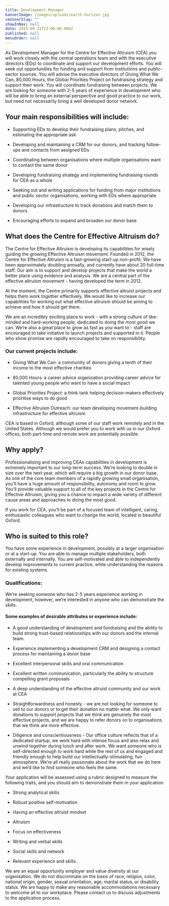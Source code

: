 ```yaml
---
title: Development Manager
bannerImage: /images/uploads/earth-horizon.jpg
cmsUserSlug: ""
showInNav: null
date: 2015-09-21T23:00:00.000Z
published: null
menuOrder: null
---
```


  As Development Manager for the Centre for Effective Altruism (CEA) you will work closely with the central operations team and with the executive directors (EDs) to coordinate and support our development efforts. You will seek out opportunities for funding and support from institutions and public-sector sources. You will advise the executive directors of Giving What We Can, 80,000 Hours, the Global Priorities Project on fundraising strategy and support their work. You will coordinate fundraising between projects. We are looking for someone with 2-5 years of experience in development who will be able to bring an external perspective and good practice to our work, but need not necessarily bring a well developed donor network.

## Your main responsibilities will include:

* Supporting EDs to develop their fundraising plans, pitches, and estimating the appropriate ask

* Developing and maintaining a CRM for our donors, and tracking follow-ups and contacts from assigned EDs

* Coordinating between organisations where multiple organisations want to contact the same donor

* Developing fundraising strategy and implementing fundraising rounds for CEA as a whole

* Seeking out and writing applications for funding from major institutions and public sector organisations, working with EDs where appropriate

* Developing our infrastructure to track donations and match them to donors

* Encouraging efforts to expand and broaden our donor base

  
## What does the Centre for Effective Altruism do?

  
The Centre for Effective Altruism is developing its capabilities for wisely guiding the growing Effective Altruism movement. Founded in 2012, the Centre for Effective Altruism is a fast-growing start-up non-profit. We have been approximately doubling annually, and currently have about 20 full-time staff. Our aim is to support and develop projects that make the world a better place using evidence and analysis. We are a central part of the effective altruism movement - having developed the term in 2012.

  
At the moment, the Centre primarily supports effective altruist projects and helps them work together effectively. We would like to increase our capabilities for working out what effective altruism should be aiming to achieve and how it should get there.

  
We are an incredibly exciting place to work - with a strong culture of like-minded and hard-working people, dedicated to doing the most good we can. We&rsquo;re also a great place to grow as fast as you want to - staff are encouraged to take initiative to launch projects and supported in it. People who show promise are rapidly encouraged to take on responsibility.

  
### Our current projects include:

* Giving What We Can: a community of donors giving a tenth of their income to the most effective charities

* 80,000 Hours: a career advice organisation providing career advice for talented young people who want to have a social impact

* Global Priorities Project: a think tank helping decision-makers effectively prioritise ways to do good

* Effective Altruism Outreach: our team developing movement-building infrastructure for effective altruism

  
CEA is based in Oxford, although some of our staff work remotely and in the United States. Although we would prefer you to work with us in our Oxford offices, both part-time and remote work are potentially possible.

   
## Why apply?

Professionalising and improving CEAs capabilities in development is extremely important to our long-term success. We&rsquo;re looking to double in size over the next year, which will require a big growth in our donor base. As one of the core team members of a rapidly growing small organisation, you&rsquo;ll have a huge amount of responsibility, autonomy and room to grow. You&rsquo;ll provide valuable support to all of the key projects in the Centre for Effective Altruism, giving you a chance to impact a wide variety of different cause areas and approaches to doing the most good.

If you work for CEA, you&rsquo;ll be part of a focused team of intelligent, caring, enthusiastic colleagues who want to change the world, located in beautiful Oxford.

## Who is suited to this role?

You have some experience in development, possibly at a larger organisation or at a start-up. You are able to manage multiple stakeholders, both externally and internally. You are self-motivated and able to independently develop improvements to current practice, while understanding the reasons for existing systems.

### Qualifications:

We&rsquo;re seeking someone who has 2-5 years experience working in development, however, we&rsquo;re interested in anyone who can demonstrate the skills.

#### Some examples of desirable attributes or experience include:

* A good understanding of development and fundraising and the ability to build strong trust-based relationships with our donors and the internal team.

* Experience implementing a development CRM and designing a contact process for maintaining a donor base

* Excellent interpersonal skills and oral communication

* Excellent written communication, particularly the ability to structure compelling grant proposals

* A deep understanding of the effective altruist community and our work at CEA

* Straightforwardness and honesty - we are not looking for someone to sell to our donors or to get their donation no matter what. We only want donations to support projects that we think are genuinely the most effective projects, and we are happy to refer donors on to organisations that we think are more effective.

* Diligence and conscientiousness - Our office culture reflects that of a dedicated startup, we work hard with intense focus and also relax and unwind together during lunch and after work. We want someone who is self-directed enough to work hard while the rest of us and engaged and friendly enough to help build our intellectually-stimulating, fun atmosphere. We&rsquo;re all really passionate about the work that we do here and we&rsquo;d like to find someone who feels the same.

  
  
Your application will be assessed using a rubric designed to measure the following traits, and you should aim to demonstrate them in your application:

* Strong analytical skills

* Robust positive self-motivation

* Having an effective altruist mindset

* Altruism

* Focus on effectiveness

* Writing and verbal skills

* Social skills and network

* Relevant experience and skills.

We are an equal opportunity employer and value diversity at our organisation. We do not discriminate on the basis of race, religion, color, national origin, gender, sexual orientation, age, marital status, or disability status. We are happy to make any reasonable accommodations necessary to welcome all to our workplace. Please contact us to discuss adjustments to the application process. 

  
  